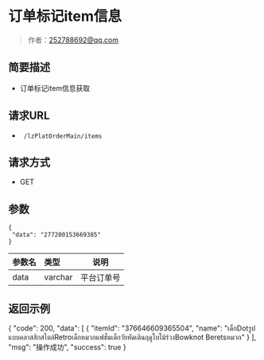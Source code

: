 # 订单标记item信息

> 作者：252788692@qq.com

## 简要描述

- 订单标记item信息获取

## 请求URL
- ` /lzPlatOrderMain/items`
  
## 请求方式
- GET 

## 参数
 ``` 
{
  "data": "277200153669385"
} 

 ```

|参数名|类型|说明|
|:-----  |:-----|-----                           |
| data |varchar   |平台订单号  |

## 返回示例 
{
	"code": 200,
	"data": [
		{
			"itemId": "376646609365504",
			"name": "เด็กDotรูปแบบคลาสสิกสไตล์Retroเด็กหมวกแฟชั่นเด็กวัยหัดเดินฤดูใบไม้ร่วงBowknot Beretsหมวก"
		}
	],
	"msg": "操作成功",
	"success": true
}